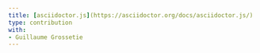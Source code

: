 ```yaml
---
title: [asciidoctor.js](https://asciidoctor.org/docs/asciidoctor.js/)
type: contribution
with:
- Guillaume Grossetie
---
```

